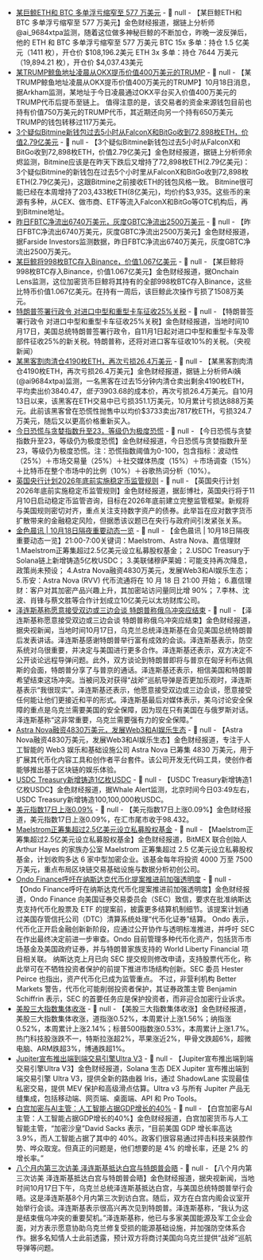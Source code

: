 - [某巨鲸ETH和 BTC 多单浮亏缩窄至 577 万美元]() - 📰 null - 【某巨鲸ETH和 BTC 多单浮亏缩窄至 577 万美元】金色财经报道，据链上分析师@ai_9684xtpa监测，随着这位做多神秘巨鲸的不断加仓，昨晚一波反弹后，他的 ETH 和 BTC 多单浮亏缩窄至 577 万美元 
BTC 15x 多单：持仓 1.5 亿美元（1411 枚），开仓价 $108,196.2美元 
ETH 3x 多单：持仓 7644 万美元（19,894.21 枚），开仓价 $4,037.43美元
- [某TRUMP鲸鱼地址凌晨从OKX提币价值400万美元的TRUMP](https://x.com/arkham/status/1979297251571683834) - 📰 null - 【某TRUMP鲸鱼地址凌晨从OKX提币价值400万美元的TRUMP】10月18日消息，据Arkham监测，某地址于今日凌晨通过OKX平台买入价值400万美元的TRUMP代币后提币至链上。 
值得注意的是，该交易者的资金来源钱包目前也持有价值750万美元的TRUMP代币，其近期还向另一个持有650万美元TRUMP的钱包转移过117万美元。
- [3个疑似Bitmine新钱包过去5小时从FalconX和BitGo收到72,898枚ETH，价值2.79亿美元](https://x.com/EmberCN/status/1979346754828145098) - 📰 null - 【3个疑似Bitmine新钱包过去5小时从FalconX和BitGo收到72,898枚ETH，价值2.79亿美元】金色财经报道，据链上分析师余烬监测，Bitmine应该是在昨天下跌后又增持了72,898枚ETH(2.79亿美元)： 
3个疑似Bitmine的新钱包在过去5个小时里从FalconX和BitGo收到72,898枚ETH(2.79亿美元)，这跟Bitmine之前接收ETH的钱包风格一致。 
Bitmine很可能已经在本周增持了203,433枚ETH(8亿美元)，均价约$3,935。这些币的来源有多种，从CEX、做市商、ETF等流入FalconX和BitGo等OTC机构后，再到Bitmine地址。
- [昨日FBTC净流出6740万美元，灰度GBTC净流出2500万美元](https://farside.co.uk/btc/) - 📰 null - 【昨日FBTC净流出6740万美元，灰度GBTC净流出2500万美元】金色财经报道，据Farside Investors监测数据，昨日FBTC净流出6740万美元，灰度GBTC净流出2500万美元。
- [某巨鲸将998枚BTC存入Binance，价值1.067亿美元](https://x.com/OnchainLens/status/1979341582404063529) - 📰 null - 【某巨鲸将998枚BTC存入Binance，价值1.067亿美元】金色财经报道，据Onchain Lens监测，这位加密货币巨鲸将其持有的全部998枚BTC存入Binance，这些比特币价值1.067亿美元。在持有一周后，该巨鲸此次操作亏损了1508万美元。
- [特朗普签署行政令 对进口中型和重型卡车征收25%关税]() - 📰 null - 【特朗普签署行政令 对进口中型和重型卡车征收25%关税】金色财经报道，当地时间10月17日，美国总统特朗普签署行政令，自11月1日起对进口中型和重型卡车及零部件征收25%的新关税。特朗普称，还将对进口客车征收10%的关税。（央视新闻）
- [某黑客割肉清仓4190枚ETH，再次亏损26.4万美元](https://x.com/ai_9684xtpa/status/1979337751817580648) - 📰 null - 【某黑客割肉清仓4190枚ETH，再次亏损26.4万美元】金色财经报道，据链上分析师Ai姨(@ai9684xtpa)监测，一名黑客在过去15分钟内清仓卖出剩余4190枚ETH，平均卖出价$3840.47，低于$3903.68的成本价，再次亏损26.4万美元。自10月13日以来，该黑客在ETH交易中已亏损351.1万美元，10月累计亏损达888万美元。此前该黑客曾在恐慌性抛售中以均价$3733卖出7817枚ETH，亏损324.7万美元，随后又以更高价格重新买入。
- [今日恐慌与贪婪指数升至23，等级仍为极度恐慌](https://alternative.me/crypto/fear-and-greed-index/#google_vignette) - 📰 null - 【今日恐慌与贪婪指数升至23，等级仍为极度恐慌】金色财经报道，今日恐慌与贪婪指数升至23，等级仍为极度恐慌。注：恐慌指数阈值为0-100，包含指标：波动性（25%）＋市场交易量（25%）＋社交媒体热度（15%）＋市场调查（15%）＋比特币在整个市场中的比例（10%）＋谷歌热词分析（10%）。
- [英国央行计划2026年底前实施稳定币监管规则](https://www.bloomberg.com/news/articles/2025-10-17/uk-targets-end-2026-for-stablecoin-rules-to-keep-pace-with-us?srnd=phx-crypto) - 📰 null - 【英国央行计划2026年底前实施稳定币监管规则】金色财经报道，据彭博社，英国央行将于11月10日启动稳定币监管咨询，目标在2026年底前建立完整监管框架。新规将与美国规则密切对齐，重点关注支持数字资产的债券。此举旨在应对数字货币扩散带来的金融稳定风险，但据悉该议题已在央行与政府间引发紧张关系。
- [金色晨讯 | 10月18日隔夜重要动态一览]() - 📰 null - 【金色晨讯 | 10月18日隔夜重要动态一览】21:00-7:00关键词：Maelstrom、Astra Nova、嘉信理财 
1.Maelstrom正筹集超过2.5亿美元设立私募股权基金； 
2.USDC Treasury于Solana链上新增铸造5亿枚USDC； 
3.美联储穆萨莱姆：可能支持再次降息，政策尚未预设； 
4.Astra Nova融资4830万美元，发展Web3和AI娱乐生态； 
5.币安：Astra Nova (RVV) 代币流通将在 10 月 18 日 21:00 开始； 
6.嘉信理财：客户对其加密产品兴趣上升，其加密站访问量同比增 90%； 
7.李林、沈波、肖锋与蔡文胜等合作计划成立10亿美元以太坊财库公司。
- [泽连斯基称愿意接受双边或三边会谈 特朗普称俄乌冲突应结束](https://www.cls.cn/detail/2173371) - 📰 null - 【泽连斯基称愿意接受双边或三边会谈 特朗普称俄乌冲突应结束】金色财经报道，据央视新闻，当地时间10月17日，乌克兰总统泽连斯基在会见美国总统特朗普后发表讲话。泽连斯基感谢特朗普举行富有成效的会谈。泽连斯基表示，防空系统对乌很重要，并决定与美国进行更多合作。泽连斯基还表示，双方决定不公开谈论远程导弹问题。此外，双方谈论到特朗普即将与普京在匈牙利布达佩斯的会面，特朗普分享了与普京的通话。泽连斯基还表示，相信美国和特朗普希望结束这场冲突。当被问及对获得“战斧”巡航导弹是否更加乐观时，泽连斯基表示“我很现实”。泽连斯基还表示，他愿意接受双边或三边会谈，愿意接受任何能让他们更接近和平的形式。泽连斯基最后对媒体表示，美乌讨论安全保障的重点是乌克兰需要美国的安全保障，因为现在只有美国在与俄罗斯对话。泽连斯基称“这非常重要，乌克兰需要强有力的安全保障。”
- [Astra Nova融资4830万美元，发展Web3和AI娱乐生态](https://www.coindesk.com/business/2025/10/17/astra-nova-raises-usd48-3m-to-grow-web3-ai-entertainment-ecosystem) - 📰 null - 【Astra Nova融资4830万美元，发展Web3和AI娱乐生态】金色财经报道，专注于人工智能的 Web3 娱乐和基础设施公司 Astra Nova 已筹集 4830 万美元，用于扩展其代币化内容工具和创作者平台套件。该公司开发无代码工具，使创作者能够推出基于区块链的娱乐体验。
- [USDC Treasury新增铸造1亿枚USDC](https://x.com/whale_alert/status/1979273599128092879) - 📰 null - 【USDC Treasury新增铸造1亿枚USDC】金色财经报道，据Whale Alert监测，北京时间今日03:49左右，USDC Treasury新增铸造100,100,000枚USDC。
- [美元指数17日上涨0.09%]() - 📰 null - 【美元指数17日上涨0.09%】金色财经报道，美元指数17日上涨0.09%，在汇市尾市收于98.432。
- [Maelstrom正筹集超过2.5亿美元设立私募股权基金](https://www.theblock.co/post/375112/arthur-hayes-maelstrom-targets-250-million-private-equity-fund) - 📰 null - 【Maelstrom正筹集超过2.5亿美元设立私募股权基金】金色财经报道，BitMEX 联合创始人 Arthur Hayes 的家族办公室 Maelstrom 正筹集超过 2.5 亿美元设立私募股权基金，计划收购多达 6 家中型加密企业。该基金每年将投资 4000 万至 7500 万美元，重点布局区块链交易基础设施与数据分析初创公司。
- [Ondo Finance呼吁在纳斯达克代币化提案推进前加强透明度](https://www.theblock.co/post/375150/ondo-finance-urges-more-transparency-before-nasdaqs-tokenization-proposal-moves-forward) - 📰 null - 【Ondo Finance呼吁在纳斯达克代币化提案推进前加强透明度】金色财经报道，Ondo Finance 向美国证券交易委员会（SEC）致信，要求在批准纳斯达克支持代币化股票及 ETF 的提案前，披露更多结算机制细节。该提案计划通过美国存管信托公司（DTC）清算系统处理“代币化证券”结算。 
Ondo 表示，代币化正开启金融创新新阶段，应通过公开协作与透明标准推进，并呼吁 SEC 在作出最终决定前进一步审查。Ondo 目前管理多种代币化资产，包括货币市场基金及美国政府证券，并与特朗普家族支持的 World Liberty Financial 项目相关联。 
纳斯达克上月已向 SEC 提交规则修改申请，支持股票代币化，称此举可在不牺牲投资者保护的前提下推进市场结构创新。SEC 委员 Hester Peirce 也指出，资产代币化已成为监管重点。 
不过，非营利机构 Better Markets 警告，代币化可能削弱投资者保护，其证券政策主管 Benjamin Schiffrin 表示，SEC 的首要任务应是保护投资者，而非迎合加密行业诉求。
- [美股三大指数集体收涨]() - 📰 null - 【美股三大指数集体收涨】金色财经报道，美股三大指数集体收涨，道指涨0.52%，本周累计上涨1.56%；纳指涨0.52%，本周累计上涨2.14%；标普500指数涨0.53%，本周累计上涨1.7%。热门科技股涨跌不一，特斯拉涨超2%，苹果涨近2%，甲骨文跌超6%，超微电脑、ARM跌超3%，博通跌超1%。
- [Jupiter宣布推出端到端交易引擎Ultra V3](https://x.com/JupiterExchange/status/1979219028112740751) - 📰 null - 【Jupiter宣布推出端到端交易引擎Ultra V3】金色财经报道，Solana 生态 DEX Jupiter 宣布推出端到端交易引擎 Ultra V3，提供全新的路由器 Iris，通过 ShadowLane 实现最佳私密交易，提供 MEV 保护和高级滑点估算。Ultra v3 与所有 Jupiter 产品无缝集成，包括移动端、网页端、桌面端、API 和 Pro Tools。
- [白宫加密与AI主管：人工智能占据GDP增长的40%](https://x.com/DavidSacks/status/1979232932444213481) - 📰 null - 【白宫加密与AI主管：人工智能占据GDP增长的40%】金色财经报道，白宫加密货币与人工智能主管，“加密沙皇”David Sacks 表示，“目前美国 GDP 增长率高达 3.9%，而人工智能占据了其中的 40%。政客们很容易通过抨击科技来装腔作势、哗众取宠。但真正的问题是，他们想要的是 4% 的增长率，还是 2% 的增长率。”
- [八个月内第三次访美 泽连斯基抵达白宫与特朗普会晤](https://www.cls.cn/detail/2173336) - 📰 null - 【八个月内第三次访美 泽连斯基抵达白宫与特朗普会晤】金色财经报道，据央视新闻，当地时间10月17日下午，乌克兰总统泽连斯基抵达白宫，与美国总统特朗普举行会晤。这是泽连斯基8个月内第三次到访白宫。随后，双方在白宫内阁会议室开始举行会谈。泽连斯基表示很高兴再次见到特朗普。泽连斯基称，“我认为这是结束俄乌冲突的重要契机。”泽连斯基称，他已与多家美国能源及军工企业会面，对方表示愿意协助乌克兰修复受损的能源基础设施，并加强防空体系合作。据多名知情人士此前透露，预计双方将商讨美国向乌克兰提供“战斧”巡航导弹等问题。
